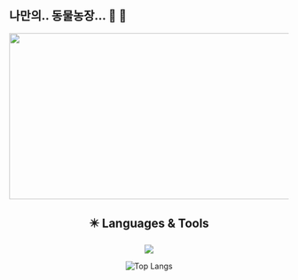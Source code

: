 ## 나만의.. 동물농장... :feet: :mushroom:

<div align="center">
<a href="https://github.com/devxb/gitanimals">
<img
  src="https://render.gitanimals.org/farms/juiuj"
  width="600"
  height="300"
/>
</a>
<br/>

  ## :eight_pointed_black_star: Languages & Tools 
  <a href="https://skillicons.dev">
    <img src="https://skillicons.dev/icons?i=vscode,react,js,ts,notion&theme=light" />
  </a>
  <br/>
  
  ![Top Langs](https://github-readme-stats.vercel.app/api/top-langs/?username=juiuj&layout=compact)
</div>


